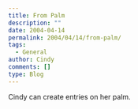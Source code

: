 ```yaml
---
title: From Palm
description: ""
date: 2004-04-14
permalink: 2004/04/14/from-palm/
tags:
  - General
author: Cindy
comments: []
type: Blog
---
```


Cindy can create entries on her palm.

